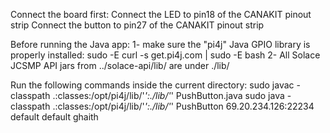 Connect the board first:
Connect the LED to pin18 of the CANAKIT pinout strip
Connect the button to pin27 of the CANAKIT pinout strip

Before running the Java app:
1- make sure the "pi4j" Java GPIO library is properly installed:
   sudo -E curl -s get.pi4j.com | sudo -E bash
2- All Solace JCSMP API jars from ../solace-api/lib/ are under ./lib/

Run the following commands inside the current directory:
sudo javac -classpath .:classes:/opt/pi4j/lib/'*':./lib/'*' PushButton.java
sudo java -classpath .:classes:/opt/pi4j/lib/'*':./lib/'*' PushButton 69.20.234.126:22234 default default ghaith
